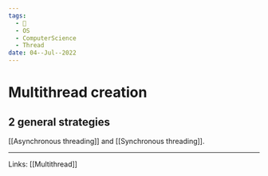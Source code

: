```yaml
---
tags:
  - 🌱
  - OS
  - ComputerScience
  - Thread
date: 04--Jul--2022
---
```


# Multithread creation

## 2 general strategies

[[Asynchronous threading]] and [[Synchronous threading]].

---
Links: [[Multithread]]